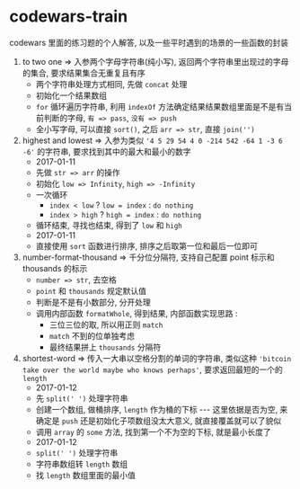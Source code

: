 # codewars-train

codewars 里面的练习题的个人解答, 以及一些平时遇到的场景的一些函数的封装

1. to two one => 入参两个字母字符串(纯小写), 返回两个字符串里出现过的字母的集合, 要求结果集合无重复且有序
    - 两个字符串处理方式相同, 先做 `concat` 处理
    - 初始化一个结果数组
    - `for` 循环遍历字符串, 利用 `indexOf` 方法确定结果结果数组里面是不是有当前判断的字母, `有 => pass`, `没有 => push`
    - 全小写字母, 可以直接 `sort()`, 之后 `arr => str`, 直接 `join('')`
2. highest and lowest => 入参为类似 `'4 5 29 54 4 0 -214 542 -64 1 -3 6 -6'` 的字符串, 要求找到其中的最大和最小的数字
    - 2017-01-11
    - 先做 `str => arr` 的操作
    - 初始化 `low => Infinity`, `high => -Infinity`
    - 一次循环
        + `index < low` ? `low = index` : `do nothing`
        + `index > high` ? `high = index` : `do nothing`
    - 循环结束, 寻找也结束, 得到了 `low` 和 `high`
    - 2017-01-11
    - 直接使用 `sort` 函数进行排序, 排序之后取第一位和最后一位即可
3. number-format-thousand => 千分位分隔符, 支持自己配置 point 标示和 thousands 的标示
    - `number => str`, 去空格
    - `point` 和 `thousands` 规定默认值
    - 判断是不是有小数部分, 分开处理
    - 调用内部函数 `formatWhole`, 得到结果, 内部函数实现思路 :
        - 三位三位的取, 所以用正则 `match`
        - `match` 不到的位单独考虑
        - 最终结果拼上 `thousands` 分隔符
4. shortest-word => 传入一大串以空格分割的单词的字符串, 类似这种 `'bitcoin take over the world maybe who knows perhaps'`, 要求返回最短的一个的 `length`
    - 2017-01-12
    - 先 `split(' ')` 处理字符串
    - 创建一个数组, 做桶排序, `length` 作为桶的下标 --- 这里依据是否为空, 来确定是 `push` 还是初始化子项数组没太大意义, 就直接覆盖就可以了貌似
    - 调用 `array` 的 `some` 方法, 找到第一个不为空的下标, 就是最小长度了
    - 2017-01-12
    - `split(' ')` 处理字符串
    - 字符串数组转 `length` 数组
    - 找 `length` 数组里面的最小值
